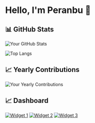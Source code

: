 # Hello, I'm Peranbu 👋


## 📊 GitHub Stats

![Your GitHub Stats](https://github-readme-stats.vercel.app/api?username=Peranbu&show_icons=true&count_private=true)

![Top Langs](https://github-readme-stats.vercel.app/api/top-langs/?username=Peranbu&layout=compact)

## 📈 Yearly Contributions

![Your Yearly Contributions](https://github-readme-streak-stats.herokuapp.com/?user=Peranbu)



## 📈 Dashboard

[![Widget 1](https://github-readme-stats.vercel.app/api?username=Peranbu&show_icons=true&count_private=true)](https://github-readme-stats.vercel.app/api?username=Peranbu&show_icons=true&count_private=true)
[![Widget 2](https://github-readme-stats.vercel.app/api/top-langs/?username=Peranbu&layout=compact)](https://github-readme-stats.vercel.app/api/top-langs/?username=Peranbu&layout=compact)
[![Widget 3](https://github-readme-streak-stats.herokuapp.com/?user=Peranbu)](https://github-readme-streak-stats.herokuapp.com/?user=Peranbu)

